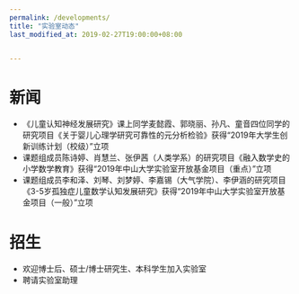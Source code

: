```yaml
---
permalink: /developments/
title: "实验室动态"
last_modified_at: 2019-02-27T19:00:00+08:00


---
```


# 新闻

- 《儿童认知神经发展研究》课上同学麦懿霞、郭晓丽、孙凡、童音四位同学的研究项目《关于婴儿心理学研究可靠性的元分析检验》获得“2019年大学生创新训练计划（校级）”立项
- 课题组成员陈诗婷、肖慧兰、张伊茜（人类学系）的研究项目《融入数学史的小学数学教育》获得“2019年中山大学实验室开放基金项目（重点）”立项
- 课题组成员李和泽、刘琴、刘梦婷、李嘉锡（大气学院）、李伊涵的研究项目《3-5岁孤独症儿童数学认知发展研究》获得“2019年中山大学实验室开放基金项目（一般）”立项


# 招生

- 欢迎博士后、硕士/博士研究生、本科学生加入实验室
- 聘请实验室助理
